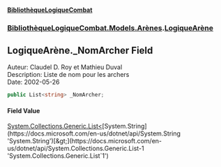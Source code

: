 #### [BibliothèqueLogiqueCombat](readme.md 'readme')
### [BibliothèqueLogiqueCombat.Models.Arènes](readme.md#BibliothèqueLogiqueCombat.Models.Arènes 'BibliothèqueLogiqueCombat.Models.Arènes').[LogiqueArène](BibliothèqueLogiqueCombat.Models.Arènes.LogiqueArène.md 'BibliothèqueLogiqueCombat.Models.Arènes.LogiqueArène')

## LogiqueArène._NomArcher Field

Auteur: Claudel D. Roy et Mathieu Duval    
Description: Liste de nom pour les archers    
Date:  2002-05-26

```csharp
public List<string> _NomArcher;
```

#### Field Value
[System.Collections.Generic.List&lt;](https://docs.microsoft.com/en-us/dotnet/api/System.Collections.Generic.List-1 'System.Collections.Generic.List`1')[System.String](https://docs.microsoft.com/en-us/dotnet/api/System.String 'System.String')[&gt;](https://docs.microsoft.com/en-us/dotnet/api/System.Collections.Generic.List-1 'System.Collections.Generic.List`1')